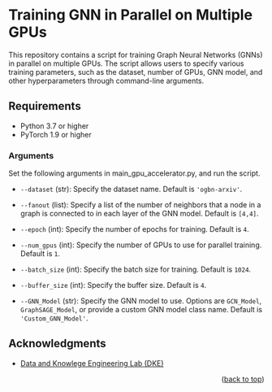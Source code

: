 
# Training GNN in Parallel on Multiple GPUs

This repository contains a script for training Graph Neural Networks (GNNs) in parallel on multiple GPUs. The script allows users to specify various training parameters, such as the dataset, number of GPUs, GNN model, and other hyperparameters through command-line arguments.

## Requirements

- Python 3.7 or higher
- PyTorch 1.9 or higher

### Arguments
Set the following arguments in main_gpu_accelerator.py, and run the script.

- `--dataset` (str): Specify the dataset name. Default is `'ogbn-arxiv'`.

- `--fanout` (list): Specify a list of the number of neighbors that a node in a graph is connected to in each layer of the GNN model. Default is `[4,4]`.

- `--epoch` (int): Specify the number of epochs for training. Default is `4`.

- `--num_gpus` (int): Specify the number of GPUs to use for parallel training. Default is `1`.

- `--batch_size` (int): Specify the batch size for training. Default is `1024`.

- `--buffer_size` (int): Specify the buffer size. Default is `4`.

- `--GNN_Model` (str): Specify the GNN model to use. Options are `GCN_Model`, `GraphSAGE_Model`, or provide a custom GNN model class name. Default is `'Custom_GNN_Model'`.


<!-- ACKNOWLEDGMENTS -->
## Acknowledgments
* [Data and Knowlege Engineering Lab (DKE)](http://dke.khu.ac.kr/)
<p align="right">(<a href="#top">back to top</a>)</p>
